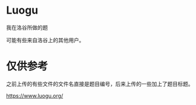 # Luogu
我在洛谷所做的题

可能有些来自洛谷上的其他用户。

# 仅供参考

之前上传的有些文件的文件名直接是题目编号，后来上传的一些加上了题目标题。

https://www.luogu.org/
